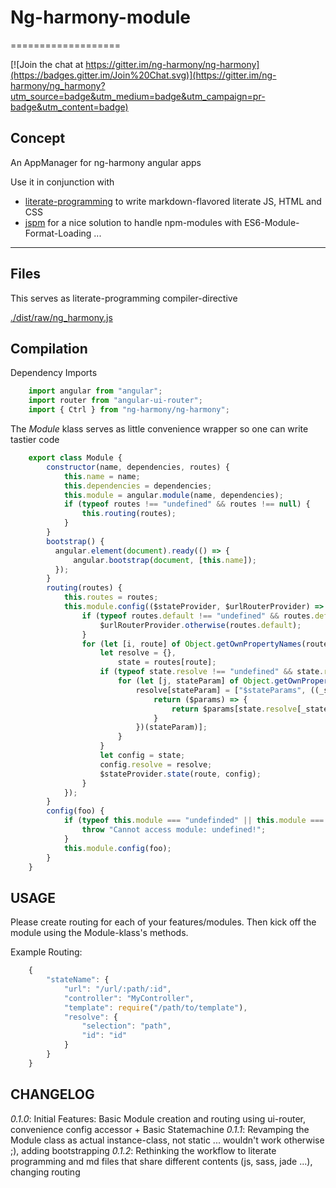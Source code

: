 # Ng-harmony-module
===================

[![Join the chat at https://gitter.im/ng-harmony/ng-harmony](https://badges.gitter.im/Join%20Chat.svg)](https://gitter.im/ng-harmony/ng_harmony?utm_source=badge&utm_medium=badge&utm_campaign=pr-badge&utm_content=badge)

## Concept

An AppManager for ng-harmony angular apps

Use it in conjunction with

* [literate-programming](http://npmjs.org/packages/literate-programming "click for npm-package-homepage") to write markdown-flavored literate JS, HTML and CSS
* [jspm](https://www.npmjs.com/package/jspm "click for npm-package-homepage") for a nice solution to handle npm-modules with ES6-Module-Format-Loading ...

* * *

## Files

This serves as literate-programming compiler-directive

[./dist/raw/ng_harmony.js](#Compilation "save:")

## Compilation

Dependency Imports

```javascript
    import angular from "angular";
    import router from "angular-ui-router";
    import { Ctrl } from "ng-harmony/ng-harmony";
```

The _Module_ klass serves as little convenience wrapper so one can write tastier code

```javascript
    export class Module {
        constructor(name, dependencies, routes) {
            this.name = name;
            this.dependencies = dependencies;
            this.module = angular.module(name, dependencies);
            if (typeof routes !== "undefined" && routes !== null) {
            	this.routing(routes);
            }
        }
        bootstrap() {
          angular.element(document).ready(() => {
              angular.bootstrap(document, [this.name]);
          });
        }
        routing(routes) {
            this.routes = routes;
            this.module.config(($stateProvider, $urlRouterProvider) => {
                if (typeof routes.default !== "undefined" && routes.default !== null) {
                    $urlRouterProvider.otherwise(routes.default);
                }
                for (let [i, route] of Object.getOwnPropertyNames(routes).entries()) {
                    let resolve = {},
                        state = routes[route];
                    if (typeof state.resolve !== "undefined" && state.resolve !== null) {
                        for (let [j, stateParam] of Object.getOwnPropertyNames(state.resolve).entries()) {
                            resolve[stateParam] = ["$stateParams", ((_stateParam) => {
                                return ($params) => {
                                    return $params[state.resolve[_stateParam]];
                                }
                            })(stateParam)];
                        }
                    }
                    let config = state;
                    config.resolve = resolve;
                    $stateProvider.state(route, config);
                }
            });
        }
        config(foo) {
            if (typeof this.module === "undefinded" || this.module === null) {
                throw "Cannot access module: undefined!";
            }
            this.module.config(foo);
        }
    }
```

## USAGE

Please create routing for each of your features/modules.
Then kick off the module using the Module-klass's methods.

Example Routing:
```javascript
    {
        "stateName": {
            "url": "/url/:path/:id",
            "controller": "MyController",
            "template": require("/path/to/template"),
            "resolve": {
                "selection": "path",
                "id": "id"
            }
        }
    }
```

## CHANGELOG

*0.1.0*: Initial Features: Basic Module creation and routing using ui-router, convenience config accessor + Basic Statemachine
*0.1.1*: Revamping the Module class as actual instance-class, not static ... wouldn't work otherwise ;), adding bootstrapping
*0.1.2*: Rethinking the workflow to literate programming and md files that share different contents (js, sass, jade ...), changing routing